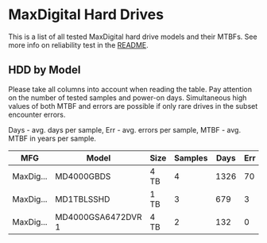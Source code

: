 MaxDigital Hard Drives
======================

This is a list of all tested MaxDigital hard drive models and their MTBFs. See more
info on reliability test in the [README](https://github.com/linuxhw/SMART).

HDD by Model
------------

Please take all columns into account when reading the table. Pay attention on the
number of tested samples and power-on days. Simultaneous high values of both MTBF
and errors are possible if only rare drives in the subset encounter errors.

Days - avg. days per sample,
Err  - avg. errors per sample,
MTBF - avg. MTBF in years per sample.

| MFG       | Model              | Size   | Samples | Days  | Err   | MTBF |
|-----------|--------------------|--------|---------|-------|-------|------|
| MaxDig... | MD4000GBDS         | 4 TB   | 4       | 1326  | 70    | 2.06   |
| MaxDig... | MD1TBLSSHD         | 1 TB   | 3       | 679   | 3     | 1.63   |
| MaxDig... | MD4000GSA6472DVR 1 | 4 TB   | 2       | 132   | 0     | 0.36   |
